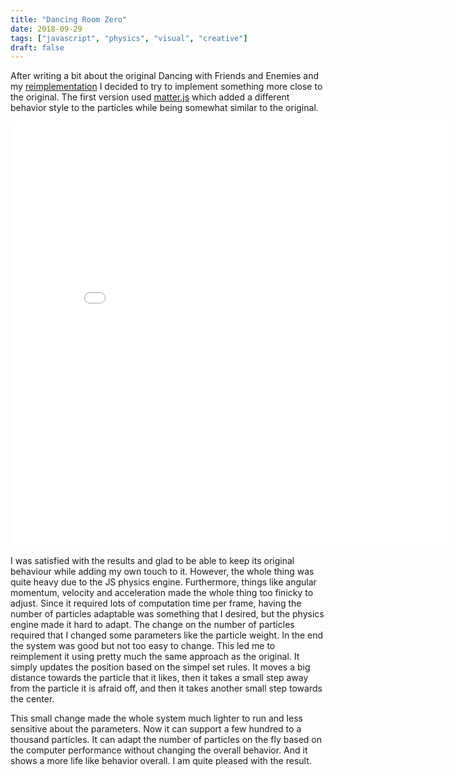 ```yaml
---
title: "Dancing Room Zero"
date: 2018-09-29
tags: ["javascript", "physics", "visual", "creative"]
draft: false
---
```


After writing a bit about the original Dancing with Friends and Enemies and my [reimplementation](/post/dancing-room/)
I decided to try to implement something more close to the original. The first version used [matter.js](http://brm.io/matter-js/)
which added a different behavior style to the particles while being somewhat similar to the original.

<iframe class='iframe' src="/dancing-friends-zero/src/index.html" width="700" height="680" frameBorder="0"></iframe>

I was satisfied with the results and glad to be able to keep its original behaviour while adding my own touch to it.
However, the whole thing was quite heavy due to the JS physics engine. Furthermore, things like angular momentum,
velocity and acceleration made the whole thing too finicky to adjust. Since it required lots of computation time per frame,
having the number of particles adaptable was something that I desired, but the physics engine made it hard to adapt.
The change on the number of particles required that I changed some parameters like the particle weight. In the end the
system was good but not too easy to change. This led me to reimplement it using pretty much the same approach as the original.
It simply updates the position based on the simpel set rules. It moves a big distance towards the particle that it likes, then it
takes a small step away from the particle it is afraid off, and then it takes another small step towards the center.

This small change made the whole system much lighter to run and less sensitive about the parameters. Now it can support a few hundred
to a thousand particles. It can adapt the number of particles on the fly based on the computer performance without changing
the overall behavior. And it shows a more life like behavior overall. I am quite pleased with the result.
